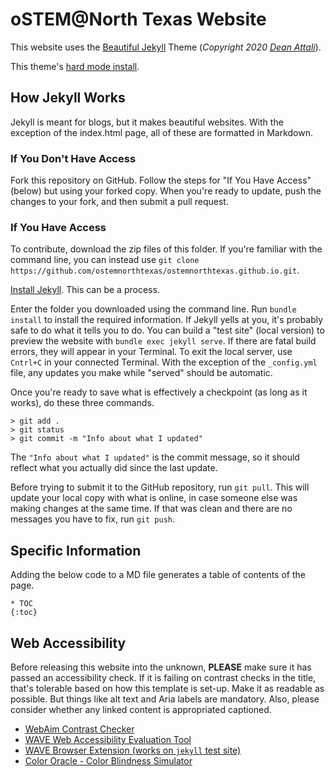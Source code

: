 # oSTEM@North Texas Website

This website uses the [Beautiful Jekyll](https://github.com/daattali/beautiful-jekyll) Theme
(*Copyright 2020 [Dean Attali](https://deanattali.com)*).

This theme's [hard mode install](https://beautifuljekyll.com/getstarted/#install-steps-hard).

## How Jekyll Works

Jekyll is meant for blogs, but it makes beautiful websites.
With the exception of the index.html page, all of these are formatted in
Markdown.

### If You Don't Have Access
Fork this repository on GitHub. Follow the steps for "If You Have Access"
(below) but using your forked copy. When you're ready to update, push the
changes to your fork, and then submit a pull request.

### If You Have Access
To contribute, download the zip files of this folder.
If you're familiar with the command line, you can instead use
`git clone https://github.com/ostemnorthtexas/ostemnorthtexas.github.io.git`.

[Install Jekyll](https://jekyllrb.com/docs/installation/). This can be a process.

Enter the folder you downloaded using the command line.
Run `bundle install` to install the required information.
If Jekyll yells at you, it's probably safe to do what it tells you to do.
You can build a "test site" (local version) to preview the website with
`bundle exec jekyll serve`.
If there are fatal build errors, they will appear in your Terminal.
To exit the local server, use `Cntrl+C` in your connected Terminal.
With the exception of the `_config.yml` file, any updates you make while
"served" should be automatic.

Once you're ready to save what is effectively a checkpoint (as long as it works),
do these three commands.
```
> git add .
> git status
> git commit -m "Info about what I updated"
```
The `"Info about what I updated"` is the commit message, so it should reflect
what you actually did since the last update.

Before trying to submit it to the GitHub repository, run `git pull`.
This will update your local copy with what is online, in case someone else
was making changes at the same time.
If that was clean and there are no messages you have to fix, run `git push`.

## Specific Information

Adding the below code to a MD file generates a table of contents of the page.
```
* TOC
{:toc}
```

## Web Accessibility

Before releasing this website into the unknown, **PLEASE** make sure it has
passed an accessibility check.
If it is failing on contrast checks in the title, that's tolerable based on
how this template is set-up. Make it as readable as possible.
But things like alt text and Aria labels are mandatory.
Also, please consider whether any linked content is appropriated captioned.
- [WebAim Contrast Checker](https://webaim.org/resources/contrastchecker/)
- [WAVE Web Accessibility Evaluation Tool](https://wave.webaim.org/)
- [WAVE Browser Extension (works on `jekyll` test site)](https://wave.webaim.org/extension/)
- [Color Oracle - Color Blindness Simulator](https://colororacle.org/)
